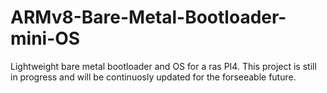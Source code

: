 # ARMv8-Bare-Metal-Bootloader-mini-OS
Lightweight bare metal bootloader and OS for a ras PI4.
This project is still in progress and will be continuosly updated for the forseeable future.
